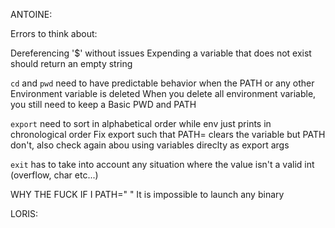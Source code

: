 ANTOINE:

Errors to think about:

Dereferencing '$' without issues
Expending a variable that does not exist should return an empty string

`cd` and `pwd` need to have predictable behavior when the PATH or any other Environment variable is deleted
When you delete all environment variable, you still need to keep a Basic PWD and PATH

`export` need to sort in alphabetical order while env just prints in chronological order
Fix export such that PATH= clears the variable but PATH don't, also check again abou using variables direclty as export args

`exit` has to take into account any situation where the value isn't a valid int (overflow, char etc...)


WHY THE FUCK IF I PATH=" "
It is impossible to launch any binary


LORIS: